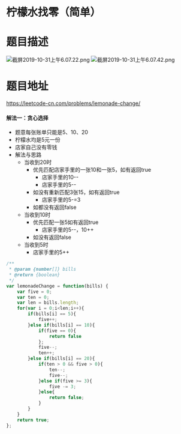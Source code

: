 # 柠檬水找零（简单）
# 题目描述
![截屏2019-10-31上午6.07.22.png](https://pic.leetcode-cn.com/766512384014bdbce1361a5e9ad4dc6179d23c9cf16f41732becb66887fc91a5-%E6%88%AA%E5%B1%8F2019-10-31%E4%B8%8A%E5%8D%886.07.22.png)
![截屏2019-10-31上午6.07.42.png](https://pic.leetcode-cn.com/94baba9b6812fa95c0400b536de17eafc1c3d5a0f9ba6b85a42a9499ff70eb72-%E6%88%AA%E5%B1%8F2019-10-31%E4%B8%8A%E5%8D%886.07.42.png)
# 题目地址
<https://leetcode-cn.com/problems/lemonade-change/>
#### 解法一：贪心选择
+ 题意每张账单只能是5、10、20
+ 柠檬水均是5元一份
+ 店家自己没有零钱
+ 解法与思路
  + 当收到20时
    + 优先匹配店家手里的一张10和一张5，如有返回true
      + 店家手里的10-- 
      + 店家手里的5-- 
    + 如没有重新匹配3张15，如有返回true
      + 店家手里的5-=3 
    + 如都没有返回false
  + 当收到10时
    + 优先匹配一张5如有返回true
      + 店家手里的5--，10++ 
    + 如没有返回false
  + 当收到5时
    + 店家手里的5++  
```javascript
/**
 * @param {number[]} bills
 * @return {boolean}
 */
var lemonadeChange = function(bills) {
    var five = 0;
    var ten = 0;
    var len = bills.length;
    for(var i = 0;i<len;i++){
        if(bills[i] == 5){
            five++;
        }else if(bills[i] == 10){
            if(five == 0){
                return false
            };
            five--;
            ten++;
        }else if(bills[i] == 20){
            if(ten > 0 && five > 0){
                ten--;
                five--;
            }else if(five >= 3){
                five -= 3;
            }else{
                return false;
            }
        }
    }
    return true;
};
```